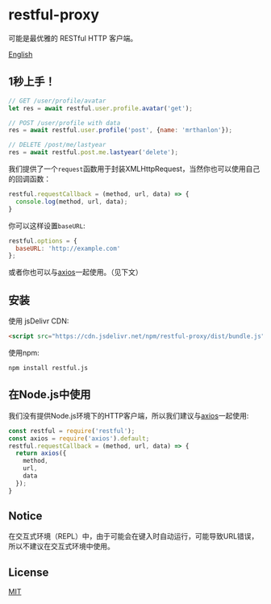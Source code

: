 # restful-proxy

可能是最优雅的 RESTful HTTP 客户端。

[English](https://github.com/MrThanlon/restful-proxy/blob/master/README.md)

## 1秒上手！

```javascript
// GET /user/profile/avatar
let res = await restful.user.profile.avatar('get');

// POST /user/profile with data
res = await restful.user.profile('post', {name: 'mrthanlon'});

// DELETE /post/me/lastyear
res = await restful.post.me.lastyear('delete');
```

我们提供了一个`request`函数用于封装XMLHttpRequest，当然你也可以使用自己的回调函数：

```javascript
restful.requestCallback = (method, url, data) => {
  console.log(method, url, data);
}
```

你可以这样设置`baseURL`:

```javascript
restful.options = {
  baseURL: 'http://example.com'
};
```

或者你也可以与[axios](https://github.com/axios/axios)一起使用。（见下文）

## 安装

使用 jsDelivr CDN:

```html
<script src="https://cdn.jsdelivr.net/npm/restful-proxy/dist/bundle.js"></script>
```

使用npm:

```shell
npm install restful.js
```

## 在Node.js中使用

我们没有提供Node.js环境下的HTTP客户端，所以我们建议与[axios](https://github.com/axios/axios)一起使用:

```javascript
const restful = require('restful');
const axios = require('axios').default;
restful.requestCallback = (method, url, data) => {
  return axios({
    method,
    url,
    data
  });
}
```

## Notice

在交互式环境（REPL）中，由于可能会在键入时自动运行，可能导致URL错误，所以不建议在交互式环境中使用。

## License

[MIT](https://github.com/MrThanlon/restful-proxy/blob/master/LICENSE)
